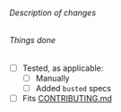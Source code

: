 <!-- markdownlint-disable -->
###### Description of changes

###### Things done

- [ ] Tested, as applicable:
  - [ ] Manually
  - [ ] Added `busted` specs
- [ ] Fits [CONTRIBUTING.md](https://github.com/mrcjkb/rustaceanvim/blob/master/CONTRIBUTING.md)
